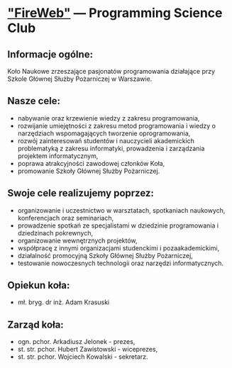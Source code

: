 ["FireWeb"](https://web.facebook.com/FireWebTeam/) — Programming Science Club
==================================================

Informacje ogólne:
--------------------------------------

Koło Naukowe zrzeszające pasjonatów programowania działające przy Szkole Głównej Służby Pożarniczej w Warszawie.


Nasze cele:
--------------------------------------

- nabywanie oraz krzewienie wiedzy z zakresu programowania,
- rozwijanie umiejętności z zakresu metod programowania i wiedzy o narzędziach wspomagających tworzenie oprogramowania,
- rozwój zainteresowań studentów i nauczycieli akademickich problematyką z zakresu informatyki, prowadzenia i zarządzania projektem informatycznym,
- poprawa atrakcyjności zawodowej członków Koła,
- promowanie Szkoły Głównej Służby Pożarniczej.


Swoje cele realizujemy poprzez:
--------------------------------------

- organizowanie i uczestnictwo w warsztatach, spotkaniach naukowych, konferencjach oraz seminariach,
- prowadzenie spotkań ze specjalistami w dziedzinie programowania i dziedzinach pokrewnych,
- organizowanie wewnętrznych projektów,
- współpracę z innymi organizacjami studenckimi i pozaakademickimi,
- działalność promocyjną Szkoły Głównej Służby Pożarniczej,
- testowanie nowoczesnych technologii oraz narzędzi informatycznych.


Opiekun koła:
----------------------------

- mł. bryg. dr inż. Adam Krasuski


Zarząd koła:
----------------------------

- ogn. pchor. Arkadiusz Jelonek - prezes,
- st. str. pchor. Hubert Zawistowski - wiceprezes,
- st. str. pchor. Wojciech Kowalski - sekretarz.
